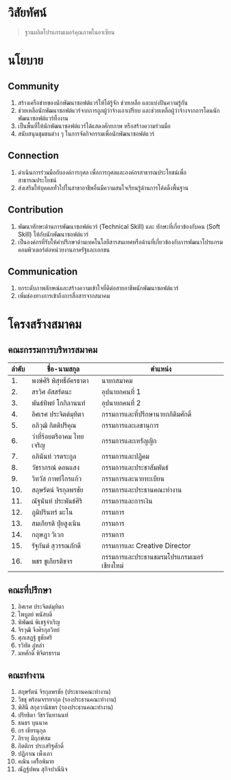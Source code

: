 # วิสัยทัศน์
> ฐานผลิตโปรแกรมเมอร์คุณภาพในอาเซียน

# นโยบาย
## Community
1. สร้างเครือข่ายของนักพัฒนาซอฟต์แวร์ให้ได้รู้จัก ช่วยเหลือ และแบ่งปันความรู้กัน
2. ช่วยเหลือนักพัฒนาซอฟต์แวร์จากการถูกผู้ว่าจ้างเอาเปรียบ และช่วยเหลือผู้ว่าจ้างจากการโดนนักพัฒนาซอฟต์แวร์ทิ้งงาน
3. เป็นพื้นที่ให้นักพัฒนาซอฟต์แวร์ได้แสดงศักยภาพ หรือสร้างความร่วมมือ
4. สนับสนุนชุมชนต่าง ๆ ในการจัดกิจกรรมเพื่อนักพัฒนาซอฟต์แวร์

## Connection
1. ดำเนินการร่วมมือกับองค์การกุศล เพื่อการกุศลและองค์กรสาธารณประโยชน์เพื่อสาธารณประโยชน์
2. ส่งเสริมให้บุคคลทั่วไปในสาขาอาชีพอื่นมีความสนใจเรียนรู้ด้านการโค้ดดิ้งพื้นฐาน

## Contribution
1. พัฒนาทักษะด้านการพัฒนาซอฟต์แวร์ (Technical Skill) และ ทักษะที่เกี่ยวข้องกับคน (Soft Skill) ให้กับนักพัฒนาซอฟต์แวร์
2. เป็นองค์กรที่รับให้คำปรึกษาด้านเทคโนโลยีสารสนเทศหรือด้านที่เกี่ยวข้องกับการพัฒนาโปรแกรมคอมพิวเตอร์ต่อหน่วยงานภาครัฐและเอกชน

## Communication
1. ยกระดับภาพลักษณ์และสร้างความเข้าใจที่ดีต่อสายอาชีพนักพัฒนาซอฟต์แวร์
2. เพิ่มช่องทางการเข้าถึงการสื่อสารจากสมาคม

# โครงสร้างสมาคม
## คณะกรรมการบริหารสมาคม
| ลำดับ  | ชื่อ-นามสกุล  | ตำแหน่ง |
|---|---|---|
| 1. | พงษ์ศิริ พิสุทธิ์อัครธาดา  |  นายกสมาคม |
| 2. | สรวิศ อัสสรัตนะ | อุปนายกคนที่ 1 |
| 3. | พันธ์ทิพย์ โกกิลานนท์ | อุปนายกคนที่ 2 |
| 4. | อิศเรศ ประจิตต์มุทิตา | กรรมการและที่ปรึกษานายกกิติมศักดิ์ |
| 5. | อภิวุฒิ กิตติปริคุณ | กรรมการและเลขานุการ |
| 6. | ว่าที่ร้อยตรีอาคม ไทยเจริญ | กรรมการและเหรัญญิก |
| 7. | อภินันท์ วรตระกูล | กรรมการและปฏิคม |
| 8. | วัชราภรณ์ ดอนแสง | กรรมการและประชาสัมพันธ์ |
| 9. | วิทวัส กาพย์ไกรแก้ว | กรรมการและนายทะเบียน |
| 10. | สฤษรัตน์ จิรกุลพรชัย | กรรมการและประธานคณะทำงาน |
| 11. | ณัฐนันท์ ประพันธ์ศิริ | กรรมการและการเงิน |
| 12. | ภูมิปรินทร์ มะโน | กรรมการ |
| 13. | สมเกียรติ ปุ๋ยสูงเนิน | กรรมการ |
| 14. | กฤษฎา วิเวก | กรรมการ |
| 15. | รัฐกันต์ สุวรรณภักดี | กรรมการและ Creative Director |
| 16. | พชร ชูเกียรติขจร | กรรมการและประธานชมรมโปรแกรมเมอร์เชียงใหม่ |

## คณะที่ปรึกษา
1. อิศเรศ ประจิตต์มุทิตา
2. ไพบูลย์ พนัสบดี
3. พิพัฒน์ พิเชฐจำเริญ
4. จิรวุฒิ จึงศิรกุลวิทย์
5. ศุภเสฏฐ์ ชูชัยศรี
6. รวิทัต ภู่หลำ
7. มหศักดิ์ พิจิตรธรรม

## คณะทำงาน
1. สฤษรัตน์ จิรกุลพรชัย        (ประธานคณะทำงาน)
2. วิชชุ พร้อมจรรยากุล        (รองประธานคณะทำงาน)
3. พิสินี สกุลวานิชพร          (รองประธานคณะทำงาน)
4. ปริยธิดา วัชรวันทานนท์      
5. ธนธร บุนนาค             
6. กร เธียรนุกุล             
7. ถิรายุ มีฤกษ์สม            
8. กิตติกร ประเสริฐศักดิ์       
9. ปฎิภาณ เพ็งเภา           
10. คณิน เครืิอพิมาย          
11. ณัฏฐ์ปพน สุกิจปาณีนิจ       
